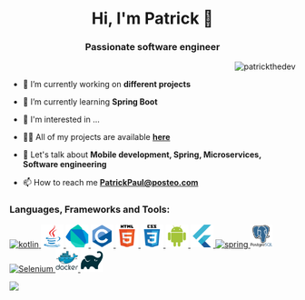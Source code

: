 <h1 align="center">Hi, I'm Patrick 👋</h1>
<h3 align="center">Passionate software engineer</h3>

<p align="right"> 
  <img src="https://komarev.com/ghpvc/?username=patrickthedev&label=Profile%20views&color=165d95&style=plastic" alt="patrickthedev" /> 
</p>

- 🔭 I’m currently working on **different projects**

- 🌱 I’m currently learning **Spring Boot**

- 👀 I'm interested in ...

- 👨‍💻 All of my projects are available [**here**](https://www.github.com/PatrickTheDev?tab=repositories)

- 💬 Let's talk about **Mobile development, Spring, Microservices, Software engineering**

- 📫 How to reach me **PatrickPaul@posteo.com**

<h3 align="left">Languages, Frameworks and Tools:</h3>
<p align="left">
  <a href="https://kotlinlang.org" target="_blank">
    <img src="https://www.vectorlogo.zone/logos/kotlinlang/kotlinlang-icon.svg" alt="kotlin" width="40" height="40"/>
  </a>
    <a href="https://www.java.com" target="_blank">
    <img src="https://raw.githubusercontent.com/devicons/devicon/master/icons/java/java-original.svg" alt="java" width="40" height="40"/>
  </a>
  <a href="https://dart.dev/" target="_blank">
    <img src="https://raw.githubusercontent.com/devicons/devicon/master/icons/dart/dart-original.svg" alt="dart" width="40" height="40"/>
  </a>
  <a href="https://clang.llvm.org/" target="_blank">
    <img src="https://raw.githubusercontent.com/devicons/devicon/master/icons/c/c-original.svg" alt="c" width="40" height="40"/>
  </a>
  <a href="https://www.w3.org/html/" target="_blank">
    <img src="https://raw.githubusercontent.com/devicons/devicon/master/icons/html5/html5-original-wordmark.svg" alt="html5" width="40" height="40"/>
  </a>
  <a href="https://www.w3schools.com/css/" target="_blank">
    <img src="https://raw.githubusercontent.com/devicons/devicon/master/icons/css3/css3-original-wordmark.svg" alt="css3" width="40" height="40"/>
  </a>
  <a href="https://developer.android.com/" target="_blank">
    <img src="https://raw.githubusercontent.com/devicons/devicon/master/icons/android/android-plain.svg" alt="android" width="40" height="40"/>
  </a>
  <a href="https://flutter.dev/" target="_blank">
    <img src="https://raw.githubusercontent.com/devicons/devicon/master/icons/flutter/flutter-original.svg" alt="flutter" width="40" height="40"/>
  </a>
  <a href="https://spring.io/" target="_blank">
    <img src="https://www.vectorlogo.zone/logos/springio/springio-icon.svg" alt="spring" width="40" height="40"/>
  </a> 
   <a href="https://www.postgresql.org" target="_blank">
    <img src="https://raw.githubusercontent.com/devicons/devicon/master/icons/postgresql/postgresql-original-wordmark.svg" alt="postgresql" width="40" height="40"/>
  </a>
  <a href="https://selenium.dev" target="_blank">
    <img src="https://selenium.dev/images/selenium_logo_square_green.png" width="40" alt="Selenium"/>
  </a>
  <a href="https://www.docker.com/" target="_blank">
    <img src="https://raw.githubusercontent.com/devicons/devicon/master/icons/docker/docker-original-wordmark.svg" alt="docker" width="40" height="40"/>
  </a>
  <a href="https://www.gradle.org/" target="_blank">
    <img src="https://raw.githubusercontent.com/devicons/devicon/master/icons/gradle/gradle-plain.svg" alt="gradle" width="40" height="40"/>
  </a>
</p>

![](https://hit.yhype.me/github/profile?user_id=69093169)
